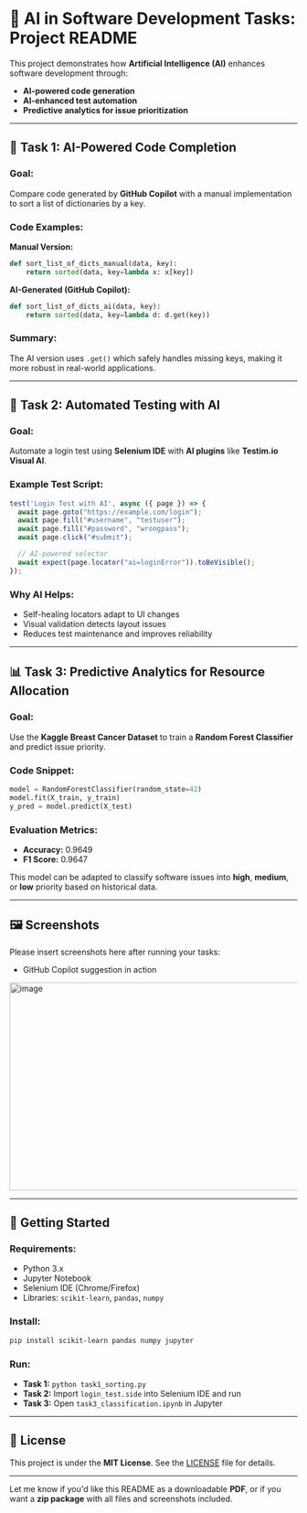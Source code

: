 # 🧠 AI in Software Development Tasks: Project README

This project demonstrates how **Artificial Intelligence (AI)** enhances software development through:

- **AI-powered code generation**
- **AI-enhanced test automation**
- **Predictive analytics for issue prioritization**

---

## 🧪 Task 1: AI-Powered Code Completion

### Goal:
Compare code generated by **GitHub Copilot** with a manual implementation to sort a list of dictionaries by a key.

### Code Examples:

**Manual Version:**
```python
def sort_list_of_dicts_manual(data, key):
    return sorted(data, key=lambda x: x[key])
```

**AI-Generated (GitHub Copilot):**
```python
def sort_list_of_dicts_ai(data, key):
    return sorted(data, key=lambda d: d.get(key))
```

### Summary:
The AI version uses `.get()` which safely handles missing keys, making it more robust in real-world applications.

---

## 🧪 Task 2: Automated Testing with AI

### Goal:
Automate a login test using **Selenium IDE** with **AI plugins** like **Testim.io Visual AI**.

### Example Test Script:

```javascript
test('Login Test with AI', async ({ page }) => {
  await page.goto("https://example.com/login");
  await page.fill("#username", "testuser");
  await page.fill("#password", "wrongpass");
  await page.click("#submit");

  // AI-powered selector
  await expect(page.locator("ai=loginError")).toBeVisible();
});
```

### Why AI Helps:
- Self-healing locators adapt to UI changes
- Visual validation detects layout issues
- Reduces test maintenance and improves reliability

---

## 📊 Task 3: Predictive Analytics for Resource Allocation

### Goal:
Use the **Kaggle Breast Cancer Dataset** to train a **Random Forest Classifier** and predict issue priority.

### Code Snippet:

```python
model = RandomForestClassifier(random_state=42)
model.fit(X_train, y_train)
y_pred = model.predict(X_test)
```

### Evaluation Metrics:
- **Accuracy:** 0.9649
- **F1 Score:** 0.9647

This model can be adapted to classify software issues into **high**, **medium**, or **low** priority based on historical data.

---

## 🖼️ Screenshots

Please insert screenshots here after running your tasks:

- GitHub Copilot suggestion in action
<img width="1221" height="364" alt="image" src="https://github.com/user-attachments/assets/7312dc01-1cbe-40f4-90d0-280f83806034" />



---

## 🚀 Getting Started

### Requirements:
- Python 3.x
- Jupyter Notebook
- Selenium IDE (Chrome/Firefox)
- Libraries: `scikit-learn`, `pandas`, `numpy`

### Install:
```bash
pip install scikit-learn pandas numpy jupyter
```

### Run:
- **Task 1:** `python task1_sorting.py`
- **Task 2:** Import `login_test.side` into Selenium IDE and run
- **Task 3:** Open `task3_classification.ipynb` in Jupyter

---

## 📄 License

This project is under the **MIT License**. See the [LICENSE](LICENSE) file for details.

---

Let me know if you'd like this README as a downloadable **PDF**, or if you want a **zip package** with all files and screenshots included.
